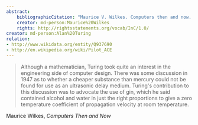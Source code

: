 ```yaml
---
abstract:
    bibliographicCitation: "Maurice V. Wilkes. Computers then and now. ACM Turing award lectures. Association for Computing Machinery, New York, NY, USA, 1967. DOI:https://doi.org/10.1145/1283920.1283922"
    creator: md-person:Maurice%20Wilkes
    rights: http://rightsstatements.org/vocab/InC/1.0/
creator: md-person:Alan%20Turing
relation:
- http://www.wikidata.org/entity/Q937690
- http://en.wikipedia.org/wiki/Pilot_ACE
---
```


> Although a mathematician, Turing took quite an interest in the engineering side of computer design. There was some discussion in 1947 as to whether a cheaper substance than mercury could not be found for use as an ultrasonic delay medium. Turing's contribution to this discussion was to advocate the use of gin, which he said contained alcohol and water in just the right proportions to give a zero temperature coefficient of propagation velocity at room temperature.

Maurice Wilkes, _Computers Then and Now_
